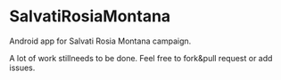SalvatiRosiaMontana
===================

Android app for Salvati Rosia Montana campaign.

A lot of work stillneeds to be done. Feel free to fork&pull request or add issues.
